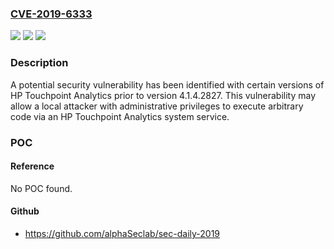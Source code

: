 ### [CVE-2019-6333](https://cve.mitre.org/cgi-bin/cvename.cgi?name=CVE-2019-6333)
![](https://img.shields.io/static/v1?label=Product&message=Touchpoint%20Analytics&color=blue)
![](https://img.shields.io/static/v1?label=Version&message=n%2Fa&color=blue)
![](https://img.shields.io/static/v1?label=Vulnerability&message=Execution%20of%20arbitrary%20code.&color=brighgreen)

### Description

A potential security vulnerability has been identified with certain versions of HP Touchpoint Analytics prior to version 4.1.4.2827. This vulnerability may allow a local attacker with administrative privileges to execute arbitrary code via an HP Touchpoint Analytics system service.

### POC

#### Reference
No POC found.

#### Github
- https://github.com/alphaSeclab/sec-daily-2019

